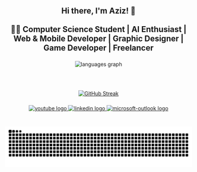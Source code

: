 <h2 align="center">Hi there, I'm Aziz! 👋<br><br>👨‍💻 Computer Science Student | AI Enthusiast | Web & Mobile Developer | Graphic Designer | Game Developer | Freelancer</h2>

###

<div align="center">
  
  <img src="https://github-readme-stats.vercel.app/api/top-langs?username=AzizMtg&locale=en&hide_title=false&layout=compact&card_width=320&langs_count=5&theme=dracula&hide_border=false" height="150" alt="languages graph"  />
  
  <br><br>
  
  <a href="https://git.io/streak-stats">
    <img src="https://streak-stats.demolab.com/?user=AzizMtg&theme=dracula&hide_border=false" alt="GitHub Streak" />
  </a>

</div>

###

###


###

<div align="center">
  <a href="https://www.youtube.com/channel/UCsuQ14oVdSj2ZAsWrXlbTHw" target="_blank">
    <img src="https://img.shields.io/static/v1?message=Youtube&logo=youtube&label=&color=FF0000&logoColor=white&labelColor=&style=for-the-badge" height="35" alt="youtube logo"  />
  </a>
  <a href="https://www.linkedin.com/in/mohamedazizmaatoug/" target="_blank">
    <img src="https://img.shields.io/static/v1?message=LinkedIn&logo=linkedin&label=&color=0077B5&logoColor=white&labelColor=&style=for-the-badge" height="35" alt="linkedin logo"  />
  </a>
  <a href="mohamedaziz.maatoug@esprit.tn" target="_blank">
    <img src="https://img.shields.io/static/v1?message=Outlook&logo=microsoft-outlook&label=&color=0078D4&logoColor=white&labelColor=&style=for-the-badge" height="35" alt="microsoft-outlook logo"  />
  </a>
</div>

###

<br clear="both">

<img src="https://raw.githubusercontent.com/AzizMtg/AzizMtg/output/snake.svg" alt="Snake animation" />

###
